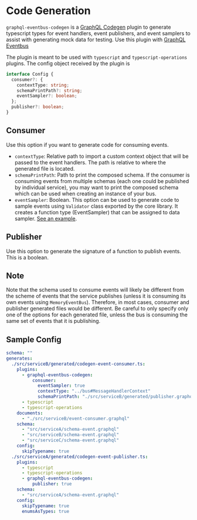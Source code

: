 # Code Generation

`graphql-eventbus-codegen` is a [GraphQL Codegen](https://www.graphql-code-generator.com/docs/getting-started) plugin to generate typescript types for event handlers, event publishers, and event samplers to assist with generating mock data for testing. Use this plugin with [GraphQL Eventbus](https://www.npmjs.com/package/graphql-eventbus)

The plugin is meant to be used with `typescript` and `typescript-operations` plugins. The config object received by the plugin is

```typescript
interface Config {
  consumer?: {
    contextType: string;
    schemaPrintPath?: string;
    eventSampler?: boolean;
  };
  publisher?: boolean;
}
```

## Consumer

Use this option if you want to generate code for consuming events.

- `contextType`: Relative path to import a custom context object that will be passed to the event handlers. The path is relative to where the generated file is located.
- `schemaPrintPath`: Path to print the composed schema. If the consumer is consuming events from multiple schemas (each one could be published by individual service), you may want to print the composed schema which can be used when creating an instance of your bus.
- `eventSampler`: Boolean. This option can be used to generate code to sample events using `Validator` class exported by the core library. It creates a function type (EventSampler) that can be assigned to data sampler. [See an example](https://github.com/quant-daddy/graphql-eventbus/blob/master/examples/google-pubsub/src/serviceB/utils/sampleEventData.ts).

## Publisher

Use this option to generate the signature of a function to publish events. This is a boolean.

## Note

Note that the schema used to consume events will likely be different from the scheme of events that the service publishes (unless it is consuming its own events using `MemoryEventBus`). Therefore, in most cases, consumer and publisher generated files would be different. Be careful to only specify only one of the options for each generated file, unless the bus is consuming the same set of events that it is publishing.

## Sample Config

```yaml
schema: ""
generates:
  ./src/serviceB/generated/codegen-event-consumer.ts:
    plugins:
      - graphql-eventbus-codegen:
          consumer:
            eventSampler: true
            contextType: "../bus#MessageHandlerContext"
            schemaPrintPath: "./src/serviceB/generated/publisher.graphql"
      - typescript
      - typescript-operations
    documents:
      - "./src/serviceB/event-consumer.graphql"
    schema:
      - "src/serviceA/schema-event.graphql"
      - "src/serviceB/schema-event.graphql"
      - "src/serviceC/schema-event.graphql"
    config:
      skipTypename: true
  ./src/serviceA/generated/codegen-event-publisher.ts:
    plugins:
      - typescript
      - typescript-operations
      - graphql-eventbus-codegen:
          publisher: true
    schema:
      - "src/serviceA/schema-event.graphql"
    config:
      skipTypename: true
      enumsAsTypes: true
```

